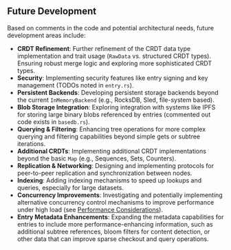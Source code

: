 ## Future Development

Based on comments in the code and potential architectural needs, future development areas include:

<!-- TODO: Link to relevant GitHub issues or design documents for these items if they exist. -->

- **CRDT Refinement**: Further refinement of the CRDT data type implementation and trait usage (`RawData` vs. structured CRDT types). Ensuring robust merge logic and exploring more sophisticated CRDT types.
- **Security**: Implementing security features like entry signing and key management (TODOs noted in `entry.rs`).
- **Persistent Backends**: Developing persistent storage backends beyond the current `InMemoryBackend` (e.g., RocksDB, Sled, file-system based).
- **Blob Storage Integration**: Exploring integration with systems like IPFS for storing large binary blobs referenced by entries (commented out code exists in `basedb.rs`).
- **Querying & Filtering**: Enhancing tree operations for more complex querying and filtering capabilities beyond simple gets or subtree iterations.
- **Additional CRDTs**: Implementing additional CRDT implementations beyond the basic `Map` (e.g., Sequences, Sets, Counters).
- **Replication & Networking**: Designing and implementing protocols for peer-to-peer replication and synchronization between nodes.
- **Indexing**: Adding indexing mechanisms to speed up lookups and queries, especially for large datasets.
- **Concurrency Improvements**: Investigating and potentially implementing alternative concurrency control mechanisms to improve performance under high load (see [Performance Considerations](../performance.md)).
- **Entry Metadata Enhancements**: Expanding the metadata capabilities for entries to include more performance-enhancing information, such as additional subtree references, bloom filters for content detection, or other data that can improve sparse checkout and query operations.
